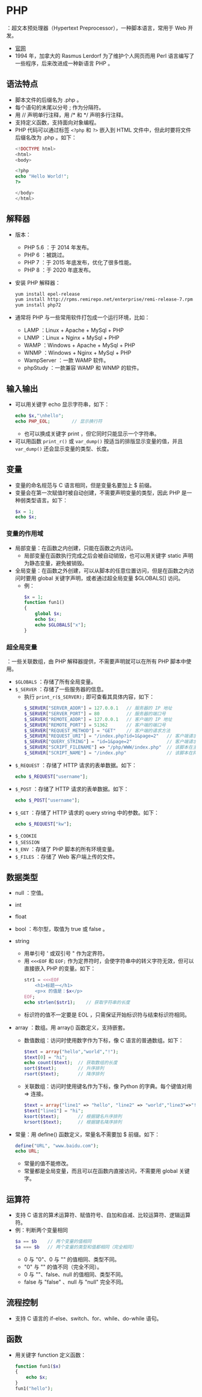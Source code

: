 # PHP

：超文本预处理器（Hypertext Preprocessor），一种脚本语言，常用于 Web 开发。
- [官网](https://www.php.net/)
- 1994 年，加拿大的 Rasmus Lerdorf 为了维护个人网页而用 Perl 语言编写了一些程序，后来改进成一种新语言 PHP 。

## 语法特点

- 脚本文件的后缀名为 .php 。
- 每个语句的末尾以分号 ; 作为分隔符。
- 用 // 声明单行注释，用 /* 和 */ 声明多行注释。
- 支持定义函数，支持面向对象编程。
- PHP 代码可以通过标签 `<?php` 和 `?>` 嵌入到 HTML 文件中，但此时要将文件后缀名改为 .php 。如下：
  ```php
  <!DOCTYPE html>
  <html>
  <body>

  <?php
  echo "Hello World!";
  ?>

  </body> 
  </html>
  ```

## 解释器

- 版本：
  - PHP 5.6 ：于 2014 年发布。
  - PHP 6 ：被跳过。
  - PHP 7 ：于 2015 年底发布，优化了很多性能。
  - PHP 8 ：于 2020 年底发布。

- 安装 PHP 解释器：
  ```sh
  yum install epel-release
  yum install http://rpms.remirepo.net/enterprise/remi-release-7.rpm
  yum install php72
  ```

- 通常将 PHP 与一些常用软件打包成一个运行环境，比如：
  - LAMP ：Linux + Apache + MySql + PHP
  - LNMP ：Linux + Nginx + MySql + PHP
  - WAMP ：Windows + Apache + MySql + PHP
  - WNMP ：Windows + Nginx + MySql + PHP
  - WampServer ：一款 WAMP 软件。
  - phpStudy ：一款兼容 WAMP 和 WNMP 的软件。

## 输入输出

- 可以用关键字 echo 显示字符串，如下：
  ```php
  echo $x,"\nhello";
  echo PHP_EOL;        // 显示换行符
  ```
  - 也可以换成关键字 print ，但它同时只能显示一个字符串。
- 可以用函数 `print_r()` 或 `var_dump()` 按适当的排版显示变量的值，并且 `var_dump()` 还会显示变量的类型、长度。

## 变量

- 变量的命名规范与 C 语言相同，但是变量名要加上 $ 前缀。
- 变量会在第一次赋值时被自动创建，不需要声明变量的类型，因此 PHP 是一种弱类型语言。如下：
  ```php
  $x = 1;
  echo $x;
  ```

### 变量的作用域

- 局部变量：在函数之内创建，只能在函数之内访问。
  - 局部变量在函数执行完成之后会被自动销毁，也可以用关键字 static 声明为静态变量，避免被销毁。
- 全局变量：在函数之外创建，可以从脚本的任意位置访问，但是在函数之内访问时要用 global 关键字声明，或者通过超全局变量 $GLOBALS[] 访问。
  - 例：
    ```php
    $x = 1;
    function fun1()
    {
        global $x;
        echo $x;
        echo $GLOBALS["x"];
    }
    ```

### 超全局变量

：一些关联数组，由 PHP 解释器提供，不需要声明就可以在所有 PHP 脚本中使用。
- `$GLOBALS` ：存储了所有全局变量。
- `$_SERVER` ：存储了一些服务器的信息。
  - 执行 `print_r($_SERVER);` 即可查看其具体内容，如下：
    ```php
    $_SERVER["SERVER_ADDR"] = 127.0.0.1   // 服务器的 IP 地址
    $_SERVER["SERVER_PORT"] = 80          // 服务器的端口号
    $_SERVER["REMOTE_ADDR"] = 127.0.0.1   // 客户端的 IP 地址
    $_SERVER["REMOTE_PORT"] = 51362       // 客户端的端口号
    $_SERVER["REQUEST_METHOD"] = "GET"    // 客户端的请求方法
    $_SERVER["REQUEST_URI"] = "/index.php?id=1&page=2"   // 客户端请求的 URI（域名之后的部分）
    $_SERVER["QUERY_STRING"] = "id=1&page=2"             // 客户端请求的 query string
    $_SERVER["SCRIPT_FILENAME"] => "/php/WWW/index.php"  // 该脚本在主机上的绝对路径
    $_SERVER["SCRIPT_NAME"] = "/index.php"               // 该脚本在网站中的相对路径
    ```
- `$_REQUEST` ：存储了 HTTP 请求的表单数据。如下：
    ```php
    echo $_REQUEST["username"];
    ```
- `$_POST` ：存储了 HTTP 请求的表单数据。如下：
    ```php
    echo $_POST["username"];
    ```
- `$_GET` ：存储了 HTTP 请求的 query string 中的参数。如下：
    ```php
    echo $_REQUEST["kw"];
    ```
- `$_COOKIE`
- `$_SESSION`
- `$_ENV` ：存储了 PHP 脚本的所有环境变量。
- `$_FILES` ：存储了 Web 客户端上传的文件。

## 数据类型

- null ：空值。
- int
- float
- bool ：布尔型，取值为 true 或 false 。
- string
  - 用单引号 ' 或双引号 " 作为定界符。
  - 用 `<<<EOF` 和 `EOF;` 作为定界符时，会使字符串中的转义字符无效，但可以直接嵌入 PHP 的变量。如下：
    ```php
    str1 = <<<EOF
        <h1>标题一</h1>
        <p>x 的值是：$x</p>
    EOF;
    echo strlen($str1);    // 获取字符串的长度
    ```
  - 标识符的值不一定要是 EOL ，只需保证开始标识符与结束标识符相同。

- array ：数组。用 array() 函数定义，支持嵌套。
  - 数值数组：访问时使用数字作为下标，像 C 语言的普通数组。如下：
    ```php
    $text = array("hello","world","!");
    $text[0] = "hi";
    echo count($text);  // 获取数组的长度
    sort($text);        // 升序排列
    rsort($text);       // 降序排列
    ```
  - 关联数组：访问时使用键名作为下标，像 Python 的字典。每个键值对用 => 连接。
    ```php
    $text = array("line1" => "hello", "line2" => "world","line3"=>"!");
    $text["line1"] = "hi";
    ksort($text);       // 根据键名升序排列
    krsort($text);      // 根据键名降序排列
    ```
- 常量：用 define() 函数定义，常量名不需要加 $ 前缀。如下：
  ```php
  define("URL", "www.baidu.com");
  echo URL;
  ```
  - 常量的值不能修改。
  - 常量都是全局变量，而且可以在函数内直接访问，不需要用 global 关键字。

## 运算符

- 支持 C 语言的算术运算符、赋值符号、自加和自减、比较运算符、逻辑运算符。
- 例：判断两个变量相同
  ```php
  $a == $b    // 两个变量的值相同
  $a === $b   // 两个变量的类型和值都相同（完全相同）
  ```
  - 0 与 "0"、0 与 "" 的值相同、类型不同。
  - "0" 与 "" 的值不同（完全不同）。
  - 0 与 ""、false、null 的值相同、类型不同。
  - false 与 "false" 、null 与 "null" 完全不同。

## 流程控制

- 支持 C 语言的 if-else、switch、for、while、do-while 语句。

## 函数

- 用关键字 function 定义函数：
  ```php
  function fun1($x)
  {
      echo $x;
  }
  fun1("hello");
  ```
